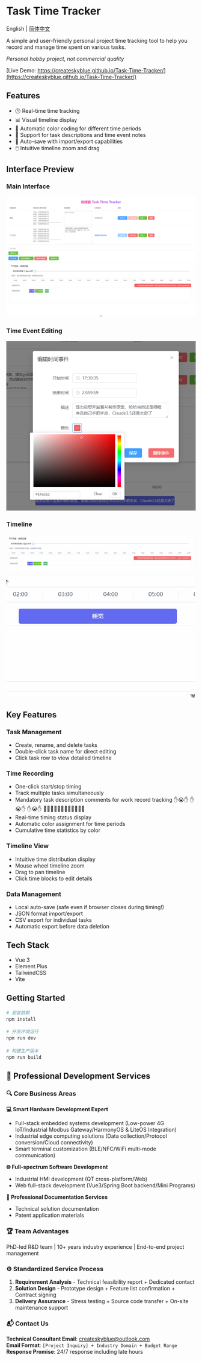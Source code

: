 # Task Time Tracker

English | [简体中文](README_CN.md)

A simple and user-friendly personal project time tracking tool to help you record and manage time spent on various tasks.

*Personal hobby project, not commercial quality*

[Live Demo: https://createskyblue.github.io/Task-Time-Tracker/](https://createskyblue.github.io/Task-Time-Tracker/)

## Features

- 🕒 Real-time time tracking
- 📊 Visual timeline display
- 🎨 Automatic color coding for different time periods
- 📝 Support for task descriptions and time event notes
- 💾 Auto-save with import/export capabilities
- 🖱️ Intuitive timeline zoom and drag

## Interface Preview

### Main Interface
![Main Interface](./img/PixPin_2025-02-20_08-08-16.png)

### Time Event Editing
![Time Event Editing](./img/时间事件编辑.png)

### Timeline
![Drag and Zoom](./img/PixPin_2025-02-20_08-10-45.gif)
![Timeline Event Details](./img/PixPin_2025-02-20_08-03-00.gif)

## Key Features

### Task Management
- Create, rename, and delete tasks
- Double-click task name for direct editing
- Click task row to view detailed timeline

### Time Recording
- One-click start/stop timing
- Track multiple tasks simultaneously
- Mandatory task description comments for work record tracking ✋😭✋ ✋😭✋ ✋😭✋ ✍🏻✍🏻✍🏻✍🏻✍🏻✍🏻
- Real-time timing status display
- Automatic color assignment for time periods
- Cumulative time statistics by color

### Timeline View
- Intuitive time distribution display
- Mouse wheel timeline zoom
- Drag to pan timeline
- Click time blocks to edit details

### Data Management
- Local auto-save (safe even if browser closes during timing!)
- JSON format import/export
- CSV export for individual tasks
- Automatic export before data deletion

## Tech Stack

- Vue 3
- Element Plus
- TailwindCSS
- Vite

## Getting Started

```bash
# 安装依赖
npm install

# 开发环境运行
npm run dev

# 构建生产版本
npm run build

```

## 🚀 Professional Development Services

### 🔍 Core Business Areas

**💻 Smart Hardware Development Expert**
- Full-stack embedded systems development (Low-power 4G IoT/Industrial Modbus Gateway/HarmonyOS & LiteOS Integration)
- Industrial edge computing solutions (Data collection/Protocol conversion/Cloud connectivity)
- Smart terminal customization (BLE/NFC/WiFi multi-mode communication)

**🌐 Full-spectrum Software Development**
- Industrial HMI development (QT cross-platform/Web)
- Web full-stack development (Vue3/Spring Boot backend/Mini Programs)

**📑 Professional Documentation Services**
- Technical solution documentation
- Patent application materials

### 🏆 Team Advantages
PhD-led R&D team | 10+ years industry experience | End-to-end project management

### ⚙️ Standardized Service Process
1. **Requirement Analysis** - Technical feasibility report + Dedicated contact
2. **Solution Design** - Prototype design + Feature list confirmation + Contract signing
3. **Delivery Assurance** - Stress testing + Source code transfer + On-site maintenance support

### 📬 Contact Us
**Technical Consultant Email**: createskyblue@outlook.com  
**Email Format**: `[Project Inquiry] + Industry Domain + Budget Range`  
**Response Promise**: 24/7 response including late hours